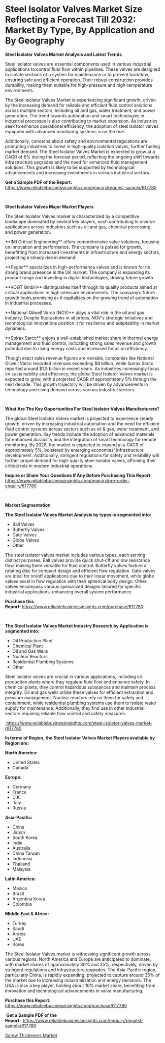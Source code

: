 <p><h1>Steel Isolator Valves Market Size Reflecting a Forecast Till 2032: Market By Type, By Application and By Geography</h1></p><p><strong>Steel Isolator Valves Market Analysis and Latest Trends</strong></p>
<p><p>Steel isolator valves are essential components used in various industrial applications to control fluid flow within pipelines. These valves are designed to isolate sections of a system for maintenance or to prevent backflow, ensuring safe and efficient operation. Their robust construction provides durability, making them suitable for high-pressure and high-temperature environments.</p><p>The Steel Isolator Valves Market is experiencing significant growth, driven by the increasing demand for reliable and efficient fluid control solutions across multiple sectors, including oil and gas, water treatment, and power generation. The trend towards automation and smart technologies in industrial processes is also contributing to market expansion. As industries seek to enhance operational efficiency, the adoption of steel isolator valves equipped with advanced monitoring systems is on the rise.</p><p>Additionally, concerns about safety and environmental regulations are prompting industries to invest in high-quality isolation valves, further fueling market demand. The Steel Isolator Valves Market is expected to grow at a CAGR of 6% during the forecast period, reflecting the ongoing shift towards infrastructure upgrades and the need for enhanced fluid management solutions. This growth is likely to be supported by technological advancements and increasing investments in various industrial sectors.</p></p>
<p><strong>Get a Sample PDF of the Report:&nbsp;</strong> <a href="https://www.reliablebusinessinsights.com/enquiry/request-sample/617780?utm_campaign=2321&utm_medium=2&utm_source=Github&utm_content=ia&utm_term=29032025&utm_id=steel-isolator-valves">https://www.reliablebusinessinsights.com/enquiry/request-sample/617780</a></p>
<p>&nbsp;</p>
<p><strong>Steel Isolator Valves Major Market Players</strong></p>
<p><p>The Steel Isolator Valves market is characterized by a competitive landscape dominated by several key players, each contributing to diverse applications across industries such as oil and gas, chemical processing, and power generation.</p><p>**IMI Critical Engineering** offers comprehensive valve solutions, focusing on innovation and performance. The company is poised for growth, benefitting from increased investments in infrastructure and energy sectors, projecting a steady rise in demand.</p><p>**Pegler** specializes in high-performance valves and is known for its strong brand presence in the UK market. The company is expanding its product range and investing in digital technologies, driving future growth.</p><p>**VOGT GmbH** distinguishes itself through its quality products aimed at critical applications in high-pressure environments. The company’s future growth looks promising as it capitalizes on the growing trend of automation in industrial processes.</p><p>**National Oilwell Varco (NOV)** plays a vital role in the oil and gas industry. Despite fluctuations in oil prices, NOV's strategic initiatives and technological innovations position it for resilience and adaptability in market dynamics.</p><p>**Spirax Sarco** enjoys a well-established market share in thermal energy management and fluid control, indicating strong sales revenue and growth potential due to rising energy costs and increased focus on efficiency.</p><p>Though exact sales revenue figures are variable, companies like National Oilwell Varco recorded revenues exceeding $8 billion, while Spirax Sarco reported around $1.5 billion in recent years. As industries increasingly focus on sustainability and efficiency, the global Steel Isolator Valves market is expected to grow, with a projected CAGR of approximately 5% through the next decade. This growth trajectory will be driven by advancements in technology and rising demand across various industrial sectors.</p></p>
<p>&nbsp;</p>
<p><strong>What Are The Key Opportunities For Steel Isolator Valves Manufacturers?</strong></p>
<p><p>The global Steel Isolator Valves market is projected to experience steady growth, driven by increasing industrial automation and the need for efficient fluid control systems across sectors such as oil & gas, water treatment, and power generation. Key trends include the adoption of advanced materials for enhanced durability and the integration of smart technology for remote monitoring. By 2028, the market is expected to expand at a CAGR of approximately 5%, bolstered by emerging economies' infrastructure development. Additionally, stringent regulations for safety and reliability will further propel demand for high-quality steel isolator valves, affirming their critical role in modern industrial operations.</p></p>
<p><strong>Inquire or Share Your Questions If Any Before Purchasing This Report:</strong> <a href="https://www.reliablebusinessinsights.com/enquiry/pre-order-enquiry/617780?utm_campaign=2321&utm_medium=2&utm_source=Github&utm_content=ia&utm_term=29032025&utm_id=steel-isolator-valves">https://www.reliablebusinessinsights.com/enquiry/pre-order-enquiry/617780</a></p>
<p>&nbsp;</p>
<p><strong>Market Segmentation</strong></p>
<p><strong>The Steel Isolator Valves Market Analysis by types is segmented into:</strong></p>
<p><ul><li>Ball Valves</li><li>Butterfly Valves</li><li>Gate Valves</li><li>Globe Valves</li><li>Other</li></ul></p>
<p><p>The steel isolator valves market includes various types, each serving distinct purposes. Ball valves provide quick shut-off and low resistance flow, making them versatile for fluid control. Butterfly valves feature a rotating disc for compact design and efficient flow regulation. Gate valves are ideal for on/off applications due to their linear movement, while globe valves excel in flow regulation with their spherical body design. Other valves encompass various specialized designs tailored for specific industrial applications, enhancing overall system performance.</p></p>
<p><strong>Purchase this Report:&nbsp;</strong><a href="https://www.reliablebusinessinsights.com/purchase/617780?utm_campaign=2321&utm_medium=2&utm_source=Github&utm_content=ia&utm_term=29032025&utm_id=steel-isolator-valves">https://www.reliablebusinessinsights.com/purchase/617780</a></p>
<p>&nbsp;</p>
<p><strong>The Steel Isolator Valves Market Industry Research by Application is segmented into:</strong></p>
<p><ul><li>Oil Production Plant</li><li>Chemical Plant</li><li>Oil and Gas Wells</li><li>Nuclear Reactors</li><li>Residential Plumbing Systems</li><li>Other</li></ul></p>
<p><p>Steel isolator valves are crucial in various applications, including oil production plants where they regulate fluid flow and enhance safety. In chemical plants, they control hazardous substances and maintain process integrity. Oil and gas wells utilize these valves for efficient extraction and pressure management. Nuclear reactors rely on them for safety and containment, while residential plumbing systems use them to isolate water supply for maintenance. Additionally, they find use in other industrial sectors requiring reliable flow control and safety measures.</p></p>
<p><a href="https://www.reliablebusinessinsights.com/steel-isolator-valves-market-r617780?utm_campaign=2321&utm_medium=2&utm_source=Github&utm_content=ia&utm_term=29032025&utm_id=steel-isolator-valves">&nbsp;https://www.reliablebusinessinsights.com/steel-isolator-valves-market-r617780</a></p>
<p><strong>In terms of Region, the Steel Isolator Valves Market Players available by Region are:</strong></p>
<p>
    <p> <strong> North America: </strong>
        <ul>
            <li>United States</li>
            <li>Canada</li>
        </ul>
        </p> 
    <p> <strong> Europe: </strong>
        <ul>
            <li>Germany</li>
            <li>France</li>
            <li>U.K.</li>
            <li>Italy</li>
            <li>Russia</li>
        </ul>
        </p> 
    <p> <strong> Asia-Pacific: </strong>
        <ul>
            <li>China</li>
            <li>Japan</li>
            <li>South Korea</li>
            <li>India</li>
            <li>Australia</li>
            <li>China Taiwan</li>
            <li>Indonesia</li>
            <li>Thailand</li>
            <li>Malaysia</li>
        </ul>
        </p> 
    <p> <strong> Latin America: </strong>
        <ul>
            <li>Mexico</li>
            <li>Brazil</li>
            <li>Argentina Korea</li>
            <li>Colombia</li>
        </ul>
        </p> 
    <p> <strong> Middle East & Africa: </strong>
        <ul>
            <li>Turkey</li>
            <li>Saudi</li>
            <li>Arabia</li>
            <li>UAE</li>
            <li>Korea</li>
        </ul>
    </p>
    </p>
<p><p>The Steel Isolator Valves market is witnessing significant growth across various regions. North America and Europe are anticipated to dominate, with market shares of approximately 30% and 25%, respectively, driven by stringent regulations and infrastructure upgrades. The Asia-Pacific region, particularly China, is rapidly expanding, projected to capture around 35% of the market due to increasing industrialization and energy demands. The USA is also a key player, holding about 10% market share, benefiting from innovation and technological advancements in valve manufacturing.</p></p>
<p><strong>Purchase this Report: </strong><a href="https://www.reliablebusinessinsights.com/purchase/617780?utm_campaign=2321&utm_medium=2&utm_source=Github&utm_content=ia&utm_term=29032025&utm_id=steel-isolator-valves">https://www.reliablebusinessinsights.com/purchase/617780</a></p>
<p>&nbsp;<strong>Get a Sample PDF of the Report:&nbsp;&nbsp;</strong><a href="https://www.reliablebusinessinsights.com/enquiry/request-sample/617780?utm_campaign=2321&utm_medium=2&utm_source=Github&utm_content=ia&utm_term=29032025&utm_id=steel-isolator-valves">https://www.reliablebusinessinsights.com/enquiry/request-sample/617780</a></p>
<p><strong></strong></p>
<p><p><a href="https://github.com/maclarensidney/Market-Research-Report-List-1/blob/main/screw-thickeners-market.md?utm_campaign=2321&utm_medium=2&utm_source=Github&utm_content=ia&utm_term=29032025&utm_id=steel-isolator-valves">Screw Thickeners Market</a></p></p>